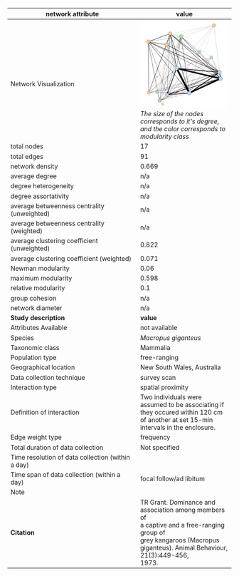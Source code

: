 network attribute|value
---|---
<img width=2500> Network Visualization | ![NetworkImage](/Networks/Visualizations/kangaroo_grant_interactions.png) *The size of the nodes corresponds to it's degree, and the color corresponds to modularity class*
total nodes|17
total edges|91
network density|0.669
average degree|n/a
degree heterogeneity|n/a
degree assortativity|n/a
average betweenness centrality (unweighted)|n/a
average betweenness centrality (weighted)|n/a
average clustering coefficient (unweighted)|0.822
average clustering coefficient (weighted)|0.071
Newman modularity|0.06
maximum modularity|0.598
relative modularity|0.1
group cohesion|n/a
network diameter|n/a
**Study description**|**value**
Attributes Available|not available
Species|*Macropus giganteus*
Taxonomic class|Mammalia
Population type|free-ranging
Geographical location|New South Wales, Australia
Data collection technique|survey scan
Interaction type|spatial proximity
Definition of interaction|Two individuals were assumed to be associating if they occured within 120 cm of another at set 15-min intervals in the enclosure.
Edge weight type|frequency
Total duration of data collection|Not specified
Time resolution of data collection (within a day)|
Time span of data collection (within a day)|focal follow/ad libitum
Note|
**Citation** | TR Grant. Dominance and association among members of <br> a captive and a free-ranging group of <br> grey kangaroos (Macropus giganteus). Animal Behaviour, 21(3):449-456, <br> 1973.
